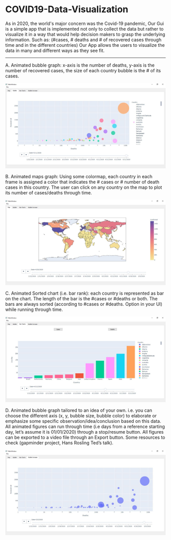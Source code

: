 # COVID19-Data-Visualization

As in 2020, the world's major concern was the Covid-19 pandemic, Our Gui is a simple app that is implemented not only to collect the data but rather to visualize it in a way that would help decision makers to grasp the underlying information. Such as: (#cases, # deaths and # of recovered cases through time and in the different countries)
Our App allows the users to visualize the data in many and different ways as they see fit.

---

A. Animated bubble graph: x-axis is the number of deaths, y-axis is the number of recovered cases, the size of each 
country bubble is the # of its cases.

![Result 1:](Results/11.jpeg)

B. Animated maps graph: Using some colormap, each country in each frame is assigned a color that indicates the # cases or # number of death cases in this country. The user can click on any country on the map to plot its number of cases/deaths through time.

![Result 1:](Results/12.jpeg)

C. Animated Sorted chart (i.e. bar rank): each country is represented as bar on the chart. The length of the bar is the #cases or #deaths or both. The bars are always sorted (according to #cases or #deaths. Option in your UI) while running through time.

![Result 1:](Results/13.jpeg)

D. Animated bubble graph tailored to an idea of your own. i.e. you can choose the different axis (x, y, bubble size, bubble color) to elaborate or emphasize some specific observation/idea/conclusion based on this data. All animated figures can run through time (i.e days from a reference starting day, let’s assume it is 01/01/2020) through a stop/resume button. All figures can be exported to a video file through an Export button. Some resources to check (gapminder project, Hans Rosling Ted’s talk).

![Result 1:](Results/14.jpeg)
